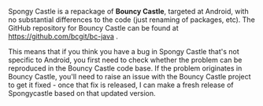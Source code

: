 Spongy Castle is a repackage of **Bouncy Castle**, targeted at Android, with no substantial differences to the code (just renaming of packages, etc). The GitHub repository for Bouncy Castle can be found at https://github.com/bcgit/bc-java .

This means that if you think you have a bug in Spongy Castle that's not specific to Android, you first need to check whether the problem can be reproduced in the Bouncy Castle code base. If the problem originates in Bouncy Castle, you'll need to raise an issue with the Bouncy Castle project to get it fixed - once that fix is released, I can make a fresh release of Spongycastle based on that updated version.


